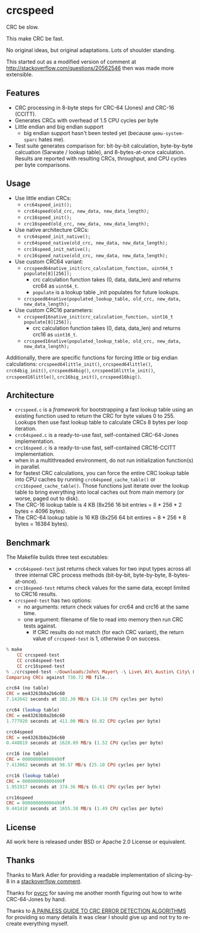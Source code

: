 crcspeed
========

CRC be slow.

This make CRC be fast.

No original ideas, but original adaptations.  Lots of shoulder standing.

This started out as a modified version of comment at http://stackoverflow.com/questions/20562546
then was made more extensible.

Features
--------

  - CRC processing in 8-byte steps for CRC-64 (Jones) and CRC-16 (CCITT).
  - Generates CRCs with overhead of 1.5 CPU cycles per byte
  - Little endian and big endian support
    - big endian support hasn't been tested yet (because `qemu-system-sparc` hates me).
  - Test suite generates comparison for: bit-by-bit calculation, byte-by-byte calcuation
  (Sarwate / lookup table), and 8-bytes-at-once calculation.  Results are reported
  with resulting CRCs, throughput, and CPU cycles per byte comparisons.

Usage
-----

  - Use little endian CRCs:
    - `crc64speed_init();`
    - `crc64speed(old_crc, new_data, new_data_length);`
    - `crc16speed_init();`
    - `crc16speed(old_crc, new_data, new_data_length);`
  - Use native architecture CRCs:
    - `crc64speed_init_native();`
    - `crc64speed_native(old_crc, new_data, new_data_length);`
    - `crc16speed_init_native();`
    - `crc16speed_native(old_crc, new_data, new_data_length);`
  - Use custom CRC64 variant:
    - `crcspeed64native_init(crc_calculation_function, uint64_t populate[8][256]);`
      - crc calculation function takes (0, data, data_len) and returns crc64 as `uint64_t`.
      - `populate` is a lookup table _init populates for future lookups.
    - `crcspeed64native(populated_lookup_table, old_crc, new_data, new_data_length);`
  - Use custom CRC16 parameters:
    - `crcspeed16native_init(crc_calculation_function, uint16_t populate[8][256]);`
      - crc calculation function takes (0, data, data_len) and returns crc16 as `uint16_t`.
    - `crcspeed16native(populated_lookup_table, old_crc, new_data, new_data_length);`

Additionally, there are specific functions for forcing little or big endian calculations:
`crcspeed64little_init()`, `crcspeed64little()`, `crc64big_init()`, `crcspeed64big()`,
`crcspeed16little_init()`, `crcspeed16little()`, `crc16big_init()`, `crcspeed16big()`.

Architecture
------------

  - `crcspeed.c` is a _framework_ for bootstrapping a fast lookup table using an existing function
  used to return the CRC for byte values 0 to 255.  Lookups then use fast lookup table to
  calculate CRCs 8 bytes per loop iteration.
  - `crc64speed.c` is a ready-to-use fast, self-contained CRC-64-Jones implementation.
  - `crc16speed.c` is a ready-to-use fast, self-contained CRC16-CCITT implementation.
  - when in a multithreaded environment, do not run initialization function(s) in parallel.
  - for fastest CRC calculations, you can force the entire CRC lookup table into
  CPU caches by running `crc64speed_cache_table()` or `crc16speed_cache_table()`.
  Those functions just iterate over the lookup table to bring everything into local
  caches out from main memory (or worse, paged out to disk).
  - The CRC-16 lookup table is 4 KB (8x256 16 bit entries = 8 * 256 * 2 bytes = 4096 bytes).
  - The CRC-64 lookup table is 16 KB (8x256 64 bit entires = 8 * 256 * 8 bytes = 16384 bytes).

Benchmark
---------

The Makefile builds three test excutables:
  - `crc64speed-test` just returns check values for two input types across all
  three internal CRC process methods (bit-by-bit, byte-by-byte, 8-bytes-at-once).
  - `crc16speed-test` returns check values for the same data, except limited to CRC16 results.
  - `crcspeed-test` has two options:
    - no arguments: return check values for crc64 and crc16 at the same time.
    - one argument: filename of file to read into memory then run CRC tests against.
      - If CRC results do not match (for each CRC variant), the return value of
      `crcspeed-test` is 1, otherwise 0 on success.

```haskell
% make
    CC crcspeed-test
    CC crc64speed-test
    CC crc16speed-test
% ./crcspeed-test ~/Downloads/John\ Mayer\ -\ Live\ At\ Austin\ City\ Limits\ PBS\ -\ Full\ Concert-gcdUz12FkdQ.mp4 
Comparing CRCs against 730.72 MB file...

crc64 (no table)
CRC = ee43263b0a2b6c60
7.142642 seconds at 102.30 MB/s (24.18 CPU cycles per byte)

crc64 (lookup table)
CRC = ee43263b0a2b6c60
1.777920 seconds at 411.00 MB/s (6.02 CPU cycles per byte)

crc64speed
CRC = ee43263b0a2b6c60
0.448819 seconds at 1628.09 MB/s (1.52 CPU cycles per byte)

crc16 (no table)
CRC = 000000000000490f
7.413062 seconds at 98.57 MB/s (25.10 CPU cycles per byte)

crc16 (lookup table)
CRC = 000000000000490f
1.951917 seconds at 374.36 MB/s (6.61 CPU cycles per byte)

crc16speed
CRC = 000000000000490f
0.441418 seconds at 1655.38 MB/s (1.49 CPU cycles per byte)
```

License
-------
All work here is released under BSD or Apache 2.0 License or equivalent.

Thanks
------
Thanks to Mark Adler for providing a readable implementation of slicing-by-8 in a  [stackoverflow comment](http://stackoverflow.com/questions/20562546/how-to-get-crc64-distributed-calculation-use-its-linearity-property/20579405#20579405).

Thanks for [pycrc](https://github.com/tpircher/pycrc) for saving me another month figuring out how to write CRC-64-Jones by hand.

Thanks to [A PAINLESS GUIDE TO CRC ERROR DETECTION ALGORITHMS](http://www.zlib.net/crc_v3.txt) for providing so many details it was clear I should give up and not try to re-create everything myself.
